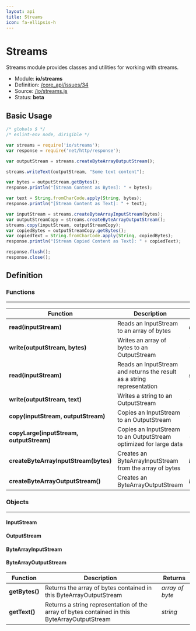 ```yaml
---
layout: api
title: Streams
icon: fa-ellipsis-h
---
```


Streams
===

Streams module provides classes and utilities for working with streams.

- Module: **io/streams**
- Definition: [/core_api/issues/34](https://github.com/dirigiblelabs/core_api/issues/34)
- Source: [/io/streams.js](https://github.com/dirigiblelabs/core_api/blob/master/core_api/ScriptingServices/io/streams.js)
- Status: **beta**

Basic Usage
---

```javascript
/* globals $ */
/* eslint-env node, dirigible */

var streams = require('io/streams');
var response = require('net/http/response');

var outputStream = streams.createByteArrayOutputStream();

streams.writeText(outputStream, "Some text content");

var bytes = outputStream.getBytes();
response.println("[Stream Content as Bytes]: " + bytes);

var text = String.fromCharCode.apply(String, bytes);
response.println("[Stream Content as Text]: " + text);

var inputStream = streams.createByteArrayInputStream(bytes);
var outputStreamCopy = streams.createByteArrayOutputStream();
streams.copy(inputStream, outputStreamCopy);
var copiedBytes = outputStreamCopy.getBytes();
var copiedText = String.fromCharCode.apply(String, copiedBytes);
response.println("[Stream Copied Content as Text]: " + copiedText);

response.flush();
response.close();
```




Definition
---

### Functions

---

Function     | Description | Returns
------------ | ----------- | --------
**read(inputStream)**   | Reads an InputStream to an array of bytes | *array of byte*
**write(outputStream, bytes)**   | Writes an array of bytes to an OutputStream | -
**read(inputStream)**   | Reads an InputStream and returns the result as a string representation | *string*
**write(outputStream, text)**   | Writes a string to an OutputStream | -
**copy(inputStream, outputStream)**   | Copies an InputStream to an OutputStream | -
**copyLarge(inputStream, outputStream)**   | Copies an InputStream to an OutputStream optimized for large data | -
**createByteArrayInputStream(bytes)**   | Creates an ByteArrayInputStream from the array of bytes | *ByteArrayInputStream*
**createByteArrayOutputStream()**   | Creates an ByteArrayOutputStream | *ByteArrayOutputStream*

### Objects

---

#### InputStream



#### OutputStream



#### ByteArrayInputStream



#### ByteArrayOutputStream


Function     | Description | Returns
------------ | ----------- | --------
**getBytes()**   | Returns the array of bytes contained in this ByteArrayOutputStream | *array of byte*
**getText()**   | Returns a string representation of the array of bytes contained in this ByteArrayOutputStream | *string*



